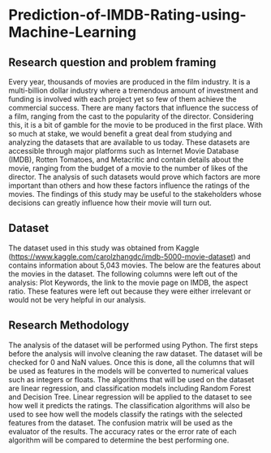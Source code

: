 # Prediction-of-IMDB-Rating-using-Machine-Learning

## Research question and problem framing
Every year, thousands of movies are produced in the film industry. It is a multi-billion dollar industry where a tremendous amount of investment and funding is involved with each project yet so few of them achieve the commercial success. There are many factors that influence the success of a film, ranging from the cast to the popularity of the director. Considering this, it is a bit of gamble for the movie to be produced in the first place. With so much at stake, we would benefit a great deal from studying and analyzing the datasets that are available to us today. These datasets are accessible through major platforms such as Internet Movie Database (IMDB), Rotten Tomatoes, and Metacritic and contain details about the movie, ranging from the budget of a movie to the number of likes of the director. The analysis of such datasets would prove which factors are more important than others and how these factors influence the ratings of the movies. The findings of this study may be useful to the stakeholders whose decisions can greatly influence how their movie will turn out.

## Dataset
The dataset used in this study was obtained from Kaggle (https://www.kaggle.com/carolzhangdc/imdb-5000-movie-dataset) and contains information about 5,043 movies. The below are the features about the movies in the dataset. The following columns were left out of the analysis: Plot Keywords, the link to the movie page on IMDB, the aspect ratio. These features were left out because they were either irrelevant or would not be very helpful in our analysis.

## Research Methodology
The analysis of the dataset will be performed using Python. The first steps before the analysis will involve cleaning the raw dataset. The dataset will be checked for 0 and NaN values. Once this is done, all the columns that will be used as features in the models will be converted to numerical values such as integers or floats. The algorithms that will be used on the dataset are linear regression, and classification models including Random Forest and Decision Tree. Linear regression will be applied to the dataset to see how well it predicts the ratings. The classification algorithms will also be used to see how well the models classify the ratings with the selected features from the dataset. The confusion matrix will be used as the evaluator of the results. The accuracy rates or the error rate of each algorithm will be compared to determine the best performing one.
